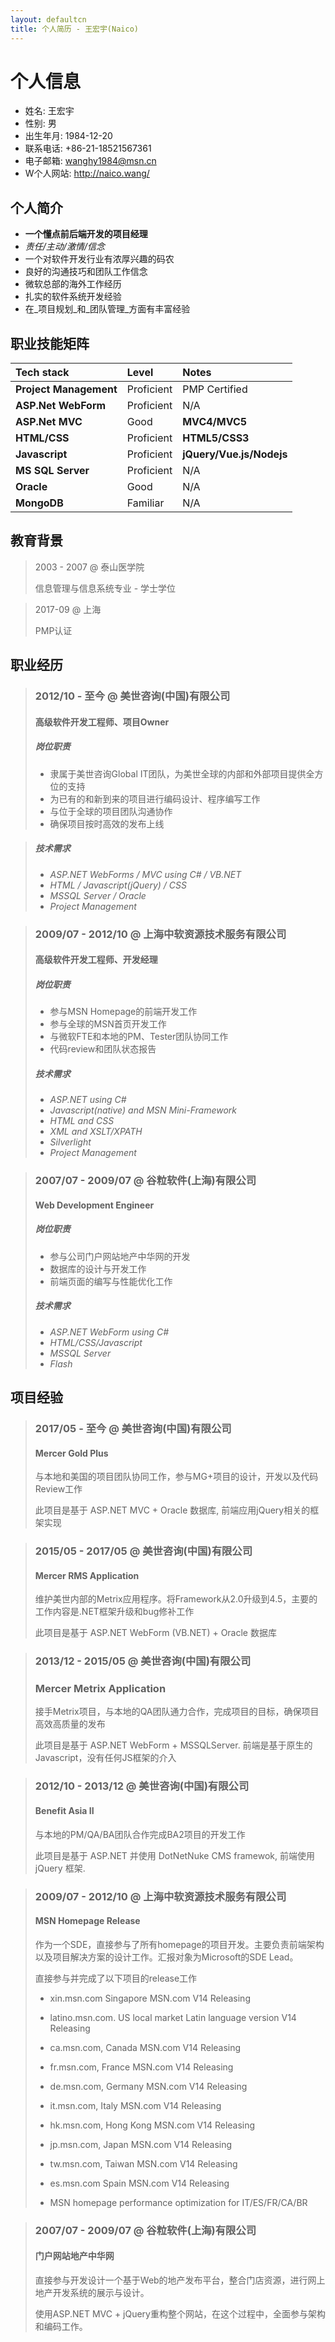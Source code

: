```yaml
---
layout: defaultcn
title: 个人简历 - 王宏宇(Naico)
---
```

# 个人信息

* 姓名: 王宏宇
* 性别: 男
* 出生年月: 1984-12-20
* 联系电话: +86-21-18521567361
* 电子邮箱: <wanghy1984@msn.cn>
* W个人网站: <http://naico.wang/>

## 个人简介

* **一个懂点前后端开发的项目经理**
* _责任/主动/激情/信念_
* 一个对软件开发行业有浓厚兴趣的码农
* 良好的沟通技巧和团队工作信念
* 微软总部的海外工作经历
* 扎实的软件系统开发经验
* 在_项目规划_和_团队管理_方面有丰富经验

## 职业技能矩阵

| Tech stack             | Level         | Notes                    |
|:-----------------------|:--------------|:-------------------------|
| **Project Management** | Proficient    | PMP Certified            |
| **ASP.Net WebForm**    | Proficient    | N/A                      |
| **ASP.Net MVC**        | Good          | **MVC4/MVC5**            |
| **HTML/CSS**           | Proficient    | **HTML5/CSS3**           |
| **Javascript**         | Proficient    | **jQuery/Vue.js/Nodejs** |
| **MS SQL Server**      | Proficient    | N/A                      |
| **Oracle**             | Good          | N/A                      |
| **MongoDB**            | Familiar      | N/A                      |

## 教育背景

> 2003 - 2007 @ 泰山医学院
>
> 信息管理与信息系统专业 - 学士学位

> 2017-09 @ 上海
>
> PMP认证

## 职业经历

> ### 2012/10 - 至今  @ 美世咨询(中国)有限公司
>
> #### 高级软件开发工程师、项目Owner
>
> ##### 岗位职责
>
> * 隶属于美世咨询Global IT团队，为美世全球的内部和外部项目提供全方位的支持
> * 为已有的和新到来的项目进行编码设计、程序编写工作
> * 与位于全球的项目团队沟通协作
> * 确保项目按时高效的发布上线

>
> ##### 技术需求
>
> * _ASP.NET WebForms / MVC using C# / VB.NET_
> * _HTML / Javascript(jQuery) / CSS_
> * _MSSQL Server / Oracle_
> * _Project Management_

> ### 2009/07 - 2012/10 @ 上海中软资源技术服务有限公司
>
> #### 高级软件开发工程师、开发经理
>
> ##### 岗位职责
>
> * 参与MSN Homepage的前端开发工作
> * 参与全球的MSN首页开发工作
> * 与微软FTE和本地的PM、Tester团队协同工作
> * 代码review和团队状态报告
>
> ##### 技术需求
> * _ASP.NET using C#_
> * _Javascript(native) and MSN Mini-Framework_
> * _HTML and CSS_
> * _XML and XSLT/XPATH_
> * _Silverlight_
> * _Project Management_

> ### 2007/07 - 2009/07 @ 谷粒软件(上海)有限公司
>
> #### Web Development Engineer
>
> ##### 岗位职责
>
> * 参与公司门户网站地产中华网的开发
> * 数据库的设计与开发工作
> * 前端页面的编写与性能优化工作
>
> ##### 技术需求
>
> * _ASP.NET WebForm using C#_
> * _HTML/CSS/Javascript_
> * _MSSQL Server_
> * _Flash_

## 项目经验

> ### 2017/05 - 至今  @ 美世咨询(中国)有限公司
>
> #### Mercer Gold Plus
>
> 与本地和美国的项目团队协同工作，参与MG+项目的设计，开发以及代码Review工作
>
> 此项目是基于 ASP.NET MVC + Oracle 数据库, 前端应用jQuery相关的框架实现

> ### 2015/05 - 2017/05 @ 美世咨询(中国)有限公司
>
> #### Mercer RMS Application
>
> 维护美世内部的Metrix应用程序。将Framework从2.0升级到4.5，主要的工作内容是.NET框架升级和bug修补工作
>
> 此项目是基于 ASP.NET WebForm (VB.NET) + Oracle 数据库

> ### 2013/12 - 2015/05 @ 美世咨询(中国)有限公司
>
> ### Mercer Metrix Application
>
> 接手Metrix项目，与本地的QA团队通力合作，完成项目的目标，确保项目高效高质量的发布
>
> 此项目是基于 ASP.NET WebForm + MSSQLServer. 前端是基于原生的Javascript，没有任何JS框架的介入

> ### 2012/10 - 2013/12 @ 美世咨询(中国)有限公司
>
> #### Benefit Asia II
> 
> 与本地的PM/QA/BA团队合作完成BA2项目的开发工作
>
> 此项目是基于 ASP.NET 并使用 DotNetNuke CMS framewok, 前端使用 jQuery 框架.

> ### 2009/07 - 2012/10 @ 上海中软资源技术服务有限公司
>
> #### MSN Homepage Release
>
> 作为一个SDE，直接参与了所有homepage的项目开发。主要负责前端架构以及项目解决方案的设计工作。汇报对象为Microsoft的SDE Lead。
>
> 直接参与并完成了以下项目的release工作
>
> * xin.msn.com Singapore MSN.com V14 Releasing
>
> * latino.msn.com. US local market Latin language version V14 Releasing
>
> * ca.msn.com, Canada MSN.com V14 Releasing
>
> * fr.msn.com, France MSN.com V14 Releasing
>
> * de.msn.com, Germany MSN.com V14 Releasing
>
> * it.msn.com, Italy MSN.com V14 Releasing
>
> * hk.msn.com, Hong Kong MSN.com V14 Releasing
>
> * jp.msn.com, Japan MSN.com V14 Releasing
>
> * tw.msn.com, Taiwan MSN.com V14 Releasing
>
> * es.msn.com Spain MSN.com V14 Releasing
>
> * MSN homepage performance optimization for IT/ES/FR/CA/BR


> ### 2007/07 - 2009/07 @ 谷粒软件(上海)有限公司
>
> #### 门户网站地产中华网
>
> 直接参与开发设计一个基于Web的地产发布平台，整合门店资源，进行网上地产开发系统的展示与设计。
>
> 使用ASP.NET MVC + jQuery重构整个网站，在这个过程中，全面参与架构和编码工作。
